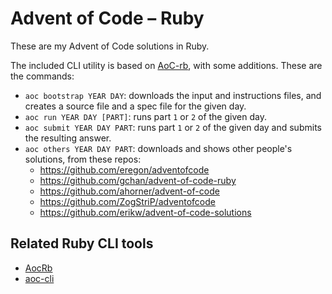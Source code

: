# Advent of Code – Ruby

These are my Advent of Code solutions in Ruby.

The included CLI utility is based on [AoC-rb](https://github.com/Keirua/aoc-cli), with some additions. These are the commands:

- `aoc bootstrap YEAR DAY`: downloads the input and instructions files, and creates a source file and a spec file for the given day.
- `aoc run YEAR DAY [PART]`: runs part `1` or `2` of the given day.
- `aoc submit YEAR DAY PART`: runs part `1` or `2` of the given day and submits the resulting answer.
- `aoc others YEAR DAY PART`: downloads and shows other people's solutions, from these repos:
  - <https://github.com/eregon/adventofcode>
  - <https://github.com/gchan/advent-of-code-ruby>
  - <https://github.com/ahorner/advent-of-code>
  - <https://github.com/ZogStriP/adventofcode>
  - <https://github.com/erikw/advent-of-code-solutions>

## Related Ruby CLI tools

- [AocRb](https://github.com/pacso/aoc_rb)
- [aoc-cli](https://github.com/apexatoll/aoc-cli)

